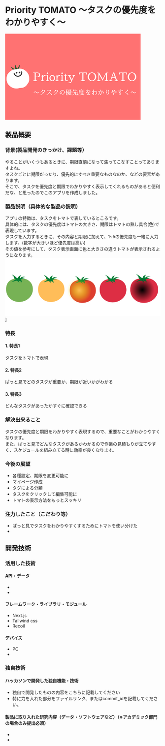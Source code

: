 # Priority TOMATO 〜タスクの優先度をわかりやすく〜

[![IMAGE ALT TEXT HERE](/public/images/thumbnail.png)](https://www.youtube.com/watch?v=LUPQFB4QyVo)

## 製品概要
### 背景(製品開発のきっかけ、課題等）
やることがいくつもあるときに、期限直前になって焦ってこなすことってありますよね。  
タスクごとに期限だったり、優先的にすべき重要なものなのか、などの要素があります。  
そこで、タスクを優先度と期限でわかりやすく表示してくれるものがあると便利だな、と思ったのでこのアプリを作成しました。
### 製品説明（具体的な製品の説明）
アプリの特徴は、タスクをトマトで表しているところです。  
具体的には、タスクの優先度はトマトの大きさ、期限はトマトの熟し具合(色)で表現しています。  
タスクを入力するときに、その内容と期限に加えて、1~5の優先度も一緒に入力します。(数字が大きいほど優先度は高い)  
その値を参考にして、タスク表示画面に色と大きさの違うトマトが表示されるようになります。
![IMAGE ALT TEXT HERE](/public/images/tomatocolor.png)]
### 特長
#### 1. 特長1
タスクをトマトで表現
#### 2. 特長2
ぱっと見でどのタスクが重要か、期限が近いかがわかる
#### 3. 特長3
どんなタスクがあったかすぐに確認できる

### 解決出来ること
タスクの優先度と期限をわかりやすく表現するので、重要なことがわかりやすくなります。  
また、ぱっと見でどんなタスクがあるかわかるので作業の見積もりが立てやすく、スケジュールを組み立てる時に効率が良くなります。
### 今後の展望
* 各種設定、期限を変更可能に
* マイページ作成
* タグによる分類
* タスクをクリックして編集可能に
* トマトの表示方法をもっとスッキリ
### 注力したこと（こだわり等）
* ぱっと見でタスクをわかりやすくするためにトマトを使い分けた
* 

## 開発技術
### 活用した技術
#### API・データ
* 
* 

#### フレームワーク・ライブラリ・モジュール
* Next.js
* Tailwind css
* Recoil

#### デバイス
* PC
* 

### 独自技術
#### ハッカソンで開発した独自機能・技術
* 独自で開発したものの内容をこちらに記載してください
* 特に力を入れた部分をファイルリンク、またはcommit_idを記載してください。

#### 製品に取り入れた研究内容（データ・ソフトウェアなど）（※アカデミック部門の場合のみ提出必須）
* 
* 
